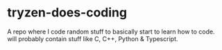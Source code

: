# tryzen-does-coding

A repo where I code random stuff to basically start to learn how to code.
will probably contain stuff like C, C++, Python & Typescript.
